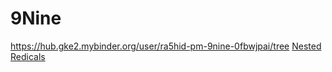 # 9Nine
https://hub.gke2.mybinder.org/user/ra5hid-pm-9nine-0fbwjpai/tree
<a href = "https://ra5hid-pm.github.io/9Nine/nested-radicals.html">Nested Redicals</a>
